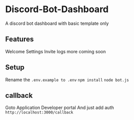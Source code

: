 # Discord-Bot-Dashboard
A discord bot dashboard with basic template only 
## Features
Welcome Settings 
Invite logs 
more coming soon
## Setup

Rename the ``.env.example to .env``
```npm install```
```node bot.js```
## callback
Goto Application Developer portal And just add auth 
```http://localhost:3000/callback```
